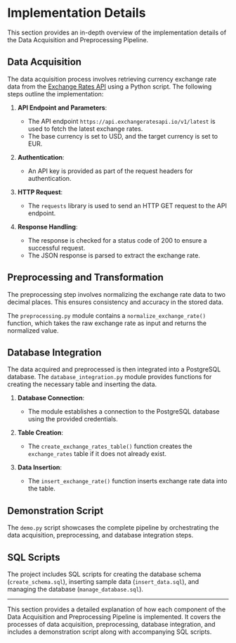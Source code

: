 # Implementation Details

This section provides an in-depth overview of the implementation details of the Data Acquisition and Preprocessing Pipeline.

## Data Acquisition

The data acquisition process involves retrieving currency exchange rate data from the [Exchange Rates API](https://api.exchangeratesapi.io/v1/latest) using a Python script. The following steps outline the implementation:

1. **API Endpoint and Parameters**:
   - The API endpoint `https://api.exchangeratesapi.io/v1/latest` is used to fetch the latest exchange rates.
   - The base currency is set to USD, and the target currency is set to EUR.

2. **Authentication**:
   - An API key is provided as part of the request headers for authentication.

3. **HTTP Request**:
   - The `requests` library is used to send an HTTP GET request to the API endpoint.

4. **Response Handling**:
   - The response is checked for a status code of 200 to ensure a successful request.
   - The JSON response is parsed to extract the exchange rate.

## Preprocessing and Transformation

The preprocessing step involves normalizing the exchange rate data to two decimal places. This ensures consistency and accuracy in the stored data.

The `preprocessing.py` module contains a `normalize_exchange_rate()` function, which takes the raw exchange rate as input and returns the normalized value.

## Database Integration

The data acquired and preprocessed is then integrated into a PostgreSQL database. The `database_integration.py` module provides functions for creating the necessary table and inserting the data.

1. **Database Connection**:
   - The module establishes a connection to the PostgreSQL database using the provided credentials.

2. **Table Creation**:
   - The `create_exchange_rates_table()` function creates the `exchange_rates` table if it does not already exist.

3. **Data Insertion**:
   - The `insert_exchange_rate()` function inserts exchange rate data into the table.

## Demonstration Script

The `demo.py` script showcases the complete pipeline by orchestrating the data acquisition, preprocessing, and database integration steps.

## SQL Scripts

The project includes SQL scripts for creating the database schema (`create_schema.sql`), inserting sample data (`insert_data.sql`), and managing the database (`manage_database.sql`).

---

This section provides a detailed explanation of how each component of the Data Acquisition and Preprocessing Pipeline is implemented. It covers the processes of data acquisition, preprocessing, database integration, and includes a demonstration script along with accompanying SQL scripts.
